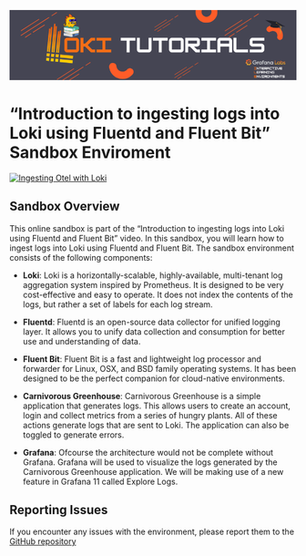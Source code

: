 ![Loki Quickstart](../../assets/loki-ile.png)

# “Introduction to ingesting logs into Loki using Fluentd and Fluent Bit” Sandbox Enviroment

[![Ingesting Otel with Loki](https://img.youtube.com/vi/snXhe1fDDa8/0.jpg)](https://www.youtube.com/watch?v=snXhe1fDDa8)

## Sandbox Overview

This online sandbox is part of the “Introduction to ingesting logs into Loki using Fluentd and Fluent Bit” video. In this sandbox, you will learn how to ingest logs into Loki using Fluentd and Fluent Bit. The sandbox environment consists of the following components:

- **Loki**: Loki is a horizontally-scalable, highly-available, multi-tenant log aggregation system inspired by Prometheus. It is designed to be very cost-effective and easy to operate. It does not index the contents of the logs, but rather a set of labels for each log stream.

- **Fluentd**: Fluentd is an open-source data collector for unified logging layer. It allows you to unify data collection and consumption for better use and understanding of data.

- **Fluent Bit**: Fluent Bit is a fast and lightweight log processor and forwarder for Linux, OSX, and BSD family operating systems. It has been designed to be the perfect companion for cloud-native environments.

- **Carnivorous Greenhouse**: Carnivorous Greenhouse is a simple application that generates logs. This allows users to create an account, login and collect metrics from a series of hungry plants. All of these actions generate logs that are sent to Loki. The application can also be toggled to generate errors.

- **Grafana**: Ofcourse the architecture would not be complete without Grafana. Grafana will be used to visualize the logs generated by the Carnivorous Greenhouse application. We will be making use of a new feature in Grafana 11 called Explore Logs.

## Reporting Issues

If you encounter any issues with the environment, please report them to the [GitHub repository](https://github.com/grafana/killercoda)
